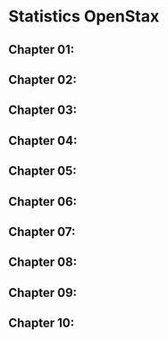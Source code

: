 # Statistics OpenStax

## Chapter 01: 

## Chapter 02: 

## Chapter 03: 

## Chapter 04: 

## Chapter 05: 

## Chapter 06: 

## Chapter 07: 

## Chapter 08: 

## Chapter 09: 

## Chapter 10: 


